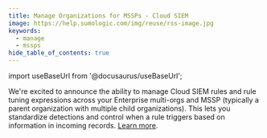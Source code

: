```yaml
---
title: Manage Organizations for MSSPs - Cloud SIEM
image: https://help.sumologic.com/img/reuse/rss-image.jpg
keywords:
  - manage
  - mssps
hide_table_of_contents: true    
---
```


import useBaseUrl from '@docusaurus/useBaseUrl';

We're excited to announce the ability to manage Cloud SIEM rules and rule tuning expressions across your Enterprise multi-orgs and MSSP (typically a parent organization with multiple child organizations). This lets you standardize detections and control when a rule triggers based on information in incoming records. [Learn more](/docs/manage/manage-subscription/create-and-manage-orgs/manage-orgs-for-mssps-csiem-rules).
